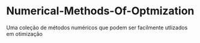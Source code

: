 # Numerical-Methods-Of-Optmization
Uma coleção de métodos numéricos que podem ser facilmente utlizados em otimização

